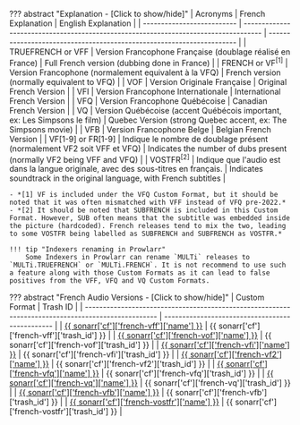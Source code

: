 ??? abstract "Explanation - [Click to show/hide]"
    | Acronyms                   | French Explanation                                                                  | English Explanation                                                   |
    | -------------------------- | ----------------------------------------------------------------------------------- | --------------------------------------------------------------------- |
    | TRUEFRENCH or VFF          | Version Francophone Française (doublage réalisé en France)                          | Full French version (dubbing done in France)                          |
    | FRENCH or VF<sup>[1]</sup> | Version Francophone (normalement equivalent à la VFQ)                               | French version (normally equivalent to VFQ)                           |
    | VOF                        | Version Originale Française                                                         | Original French Version                                               |
    | VFI                        | Version Francophone Internationale                                                  | International French Version                                          |
    | VFQ                        | Version Francophone Québécoise                                                      | Canadian French Version                                               |
    | VQ                         | Version Québécoise (accent Québécois important, ex: Les Simpsons le film)           | Quebec Version (strong Quebec accent, ex: The Simpsons movie)         |
    | VFB                        | Version Francophone Belge                                                           | Belgian French Version                                                |
    | VF[1-9] or FR[1-9]         | Indique le nombre de doublage présent (normalement VF2 soit VFF et VFQ)             | Indicates the number of dubs present (normally VF2 being VFF and VFQ) |
    | VOSTFR<sup>[2]</sup>       | Indique que l'audio est dans la langue originale, avec des sous-titres en français. | Indicates soundtrack in the original language, with French subtitles  |

    - *[1] VF is included under the VFQ Custom Format, but it should be noted that it was often mismatched with VFF instead of VFQ pre-2022.*
    - *[2] It should be noted that SUBFRENCH is included in this Custom Format. However, SUB often means that the subtitle was embedded inside the picture (hardcoded). French releases tend to mix the two, leading to some VOSTFR being labelled as SUBFRENCH and SUBFRENCH as VOSTFR.*

    !!! tip "Indexers renaming in Prowlarr"
        Some Indexers in Prowlarr can rename `MULTi` releases to `MULTi.TRUEFRENCH` or `MULTi.FRENCH`. It is not recommend to use such a feature along with those Custom Formats as it can lead to false positives from the VFF, VFQ and VQ Custom Formats.

??? abstract "French Audio Versions - [Click to show/hide]"
    | Custom Format                                                                                      | Trash ID                                        |
    | -------------------------------------------------------------------------------------------------- | ----------------------------------------------- |
    | [{{ sonarr['cf']['french-vff']['name'] }}](/Sonarr/sonarr-collection-of-custom-formats/#vff)       | {{ sonarr['cf']['french-vff']['trash_id'] }}    |
    | [{{ sonarr['cf']['french-vof']['name'] }}](/Sonarr/sonarr-collection-of-custom-formats/#vof)       | {{ sonarr['cf']['french-vof']['trash_id'] }}    |
    | [{{ sonarr['cf']['french-vfi']['name'] }}](/Sonarr/sonarr-collection-of-custom-formats/#vfi)       | {{ sonarr['cf']['french-vfi']['trash_id'] }}    |
    | [{{ sonarr['cf']['french-vf2']['name'] }}](/Sonarr/sonarr-collection-of-custom-formats/#vf2)       | {{ sonarr['cf']['french-vf2']['trash_id'] }}    |
    | [{{ sonarr['cf']['french-vfq']['name'] }}](/Sonarr/sonarr-collection-of-custom-formats/#vfq)       | {{ sonarr['cf']['french-vfq']['trash_id'] }}    |
    | [{{ sonarr['cf']['french-vq']['name'] }}](/Sonarr/sonarr-collection-of-custom-formats/#vq)         | {{ sonarr['cf']['french-vq']['trash_id'] }}     |
    | [{{ sonarr['cf']['french-vfb']['name'] }}](/Sonarr/sonarr-collection-of-custom-formats/#vfb)       | {{ sonarr['cf']['french-vfb']['trash_id'] }}    |
    | [{{ sonarr['cf']['french-vostfr']['name'] }}](/Sonarr/sonarr-collection-of-custom-formats/#vostfr) | {{ sonarr['cf']['french-vostfr']['trash_id'] }} |
